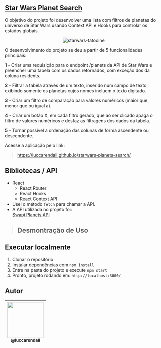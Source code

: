 ## [Star Wars Planet Search](https://luccarendall.github.io/starwars-planets-search/)
O objetivo do projeto foi desenvolver uma lista com filtros de planetas do universo de Star Wars usando Context API e Hooks para controlar os estados globais. 

<div align="center">
<img src="https://i.ibb.co/92Ww8K5/Star-Wars-Planet-Search.png" alt="starwars-tatooine">  
</div>

O desenvolvimento do projeto se deu a partir de 5 funcionalidades principais:

**1** - Criar uma requisição para o endpoint /planets da API de Star Wars e preencher uma tabela com os dados retornados, com exceção dos da coluna residents.  

**2** - Filtrar a tabela através de um texto, inserido num campo de texto, exibindo somente os planetas cujos nomes incluem o texto digitado.

**3** - Criar um filtro de comparação para valores numéricos (maior que, menor que ou igual a).  

**4** - Criar um botão X, em cada filtro gerado, que ao ser clicado apaga o filtro de valores numéricos e desfaz as filtragens dos dados da tabela.  

**5** - Tornar possível a ordenação das colunas de forma ascendente ou descendente.


Acesse a aplicação pelo link:
> https://luccarendall.github.io/starwars-planets-search/

## Bibliotecas / API
* React
	 * React Router
	 * React Hooks
	 * React Context API
* Usei o método `fetch` para chamar a API.
* A API utilizada no projeto foi:    
[Swapi Planets API](https://swapi-trybe.herokuapp.com/api/planets/)

> ## Desmontração de Uso

## Executar localmente
1) Clonar o repositório
2) Instalar dependências com `npm install`
3) Entre na pasta do projeto e execute `npm start`
4) Pronto, projeto rodando em: `http://localhost:3000/`

## Autor
| [<img src="https://avatars.githubusercontent.com/u/92706411?v=4" width=115><br><sub>@luccarendall</sub>](https://github.com/LuccaRendall) |
| :---: |

